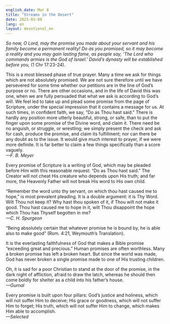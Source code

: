 ```yaml
---
english_date: Mar 8
title: "Streams in the Desert"
date: 2023-03-08
lang: en
layout: devotional_en
---
```





<p><em>So now, O Lord, may the promise you made about your servant and his family become a permanent reality! Do as you promised, so it may become a reality and you may gain lasting fame, as people say, ‘The Lord who commands armies is the God of Israel.’ David’s dynasty will be established before you,</em> (1 Chr 17:23-24).

</p>

<p>This is a most blessed phase of true prayer. Many a time we ask for things which are not absolutely promised. We are not sure therefore until we have persevered for some time whether our petitions are in the line of God’s purpose or no. There are other occasions, and in the life of David this was one, when we are fully persuaded that what we ask is according to God’s will. We feel led to take up and plead some promise from the page of Scripture, under the special impression that it contains a message for us. At such times, in confident faith, we say, “Do as Thou hast said.” There is hardly any position more utterly beautiful, strong, or safe, than to put the finger upon some promise of the Divine word, and claim it. There need be no anguish, or struggle, or wrestling; we simply present the check and ask for cash, produce the promise, and claim its fulfillment; nor can there be any doubt as to the issue. It would give much interest to prayer, if we were more definite. It is far better to claim a few things specifically than a score vaguely.<br/> <em>—F. B. Meyer</em>

</p>

<p>Every promise of Scripture is a writing of God, which may be pleaded before Him with this reasonable request: “Do as Thou hast said.” The Creator will not cheat His creature who depends upon His truth; and far more, the Heavenly Father will not break His word to His own child.

</p>

<p>“Remember the word unto thy servant, on which thou hast caused me to hope,” is most prevalent pleading. It is a double argument: it is Thy Word. Wilt Thou not keep it? Why hast thou spoken of it, if Thou wilt not make it good. Thou hast caused me to hope in it, wilt Thou disappoint the hope which Thou has Thyself begotten in me?<br/> <em>—C. H. Spurgeon</em>

</p>

<p>“Being absolutely certain that whatever promise he is bound by, he is able also to make good” (Rom. 4:21, Weymouth’s Translation).

</p>

<p>It is the everlasting faithfulness of God that makes a Bible promise “exceeding great and precious.” Human promises are often worthless. Many a broken promise has left a broken heart. But since the world was made, God has never broken a single promise made to one of His trusting children.

</p>

<p>Oh, it is sad for a poor Christian to stand at the door of the promise, in the dark night of affliction, afraid to draw the latch, whereas he should then come boldly for shelter as a child into his father’s house.<br/> <em>—Gurnal</em>

</p>

<p>Every promise is built upon four pillars: God’s justice and holiness, which will not suffer Him to deceive; His grace or goodness, which will not suffer Him to forget; His truth, which will not suffer Him to change, which makes Him able to accomplish.<br/> <em>—Selected</em>

</p>

<p></p>